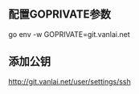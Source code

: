 ## 配置GOPRIVATE参数
go env -w GOPRIVATE=git.vanlai.net


## 添加公钥
http://git.vanlai.net/user/settings/ssh
